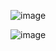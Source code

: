 ![image](https://user-images.githubusercontent.com/55483458/154090017-a09bf817-2ede-453d-8eae-20645ce1ccdc.png)

![image](https://user-images.githubusercontent.com/55483458/154090629-e3c6f3a3-98df-48e7-99a7-0925c335b147.png)

